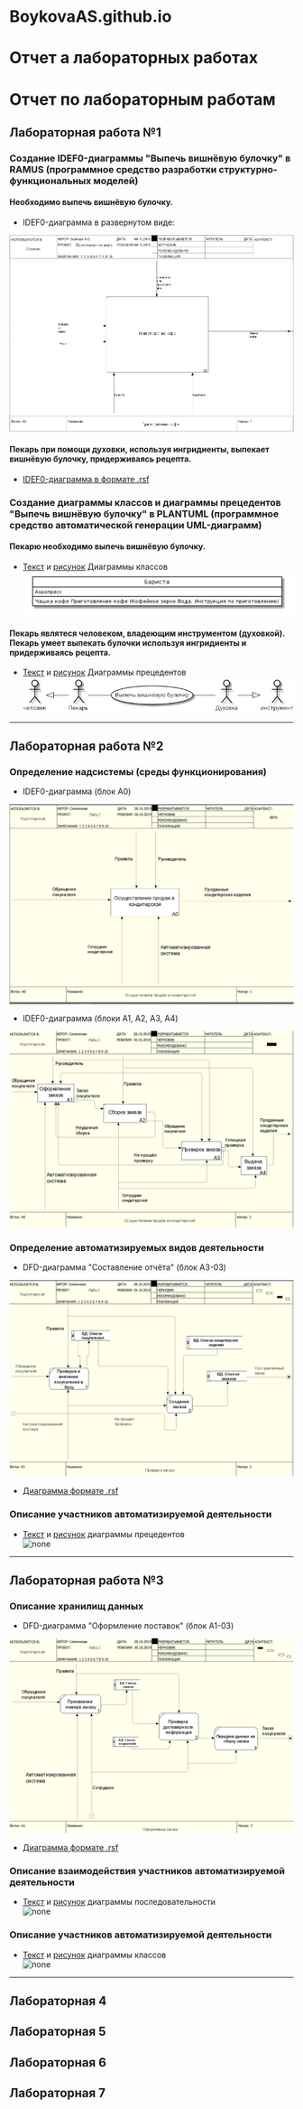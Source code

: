 # BoykovaAS.github.io
# Отчет а лабораторных работах
# Отчет по лабораторным работам
## Лабораторная работа №1

### Создание IDEF0-диаграммы "Выпечь вишнёвую булочку" в RAMUS (программное средство разработки структурно-функциональных моделей)

#### Необходимо выпечь вишнёвую булочку. 

* IDEF0-диаграмма в развернутом виде:

![none](https://github.com/BoykovaAS/BoykovaAS.github.io/blob/master/model.png)

#### Пекарь при помощи духовки, используя ингридиенты, выпекает вишнёвую булочку, придерживаясь рецепта.

* [IDEF0-диаграмма в формате .rsf](https://github.com/BoykovaAS/BoykovaAS.github.io/blob/master/%D0%9F%D1%80%D0%B8%D0%B3%D0%BE%D1%82%D0%BE%D0%B2%D0%BB%D0%B5%D0%BD%D0%B8%D0%B5%20%D0%BA%D0%BE%D1%84%D0%B5.rsf)

### Создание диаграммы классов и диаграммы прецедентов "Выпечь вишнёвую булочку" в PLANTUML (программное средство автоматической генерации UML-диаграмм)

#### Пекарю необходимо выпечь вишнёвую булочку. 

* [Текст](https://github.com/BoykovaAS/BoykovaAS.github.io/blob/master/%D1%82%D0%B5%D0%BA%D1%81%D1%82_%D0%9B%D0%A01.txt) и [рисунок](https://github.com/BoykovaAS/BoykovaAS.github.io/blob/master/%D1%82%D0%B0%D0%B1%D0%BB_%D0%9B%D0%A01.png) Диаграммы классов<br>
![none](https://github.com/BoykovaAS/BoykovaAS.github.io/blob/master/%D1%82%D0%B0%D0%B1%D0%BB_%D0%9B%D0%A01.png)

#### Пекарь являтеся человеком, владеющим инструментом (духовкой). Пекарь умеет выпекать булочки используя ингридиенты и придерживаясь рецепта.

* [Текст](https://github.com/semionovaa/github.io/blob/master/%D1%82%D0%B5%D0%BA%D1%81%D1%821.txt) и [рисунок](https://github.com/semionovaa/github.io/blob/master/1%20%D0%BB%D0%B0%D0%B1%D0%B0%20%D1%87%D0%B5%D0%BB%D0%BE%D0%B2%D0%BA%D0%B5%D0%BA%D0%B8.jpg) Диаграммы прецедентов<br>
![none](https://github.com/semionovaa/github.io/blob/master/1%20%D0%BB%D0%B0%D0%B1%D0%B0%20%D1%87%D0%B5%D0%BB%D0%BE%D0%B2%D0%BA%D0%B5%D0%BA%D0%B8.jpg)
***
## Лабораторная работа №2

### Определение надсистемы (среды функционирования)

* IDEF0-диаграмма (блок A0)

![none](https://github.com/semionovaa/github.io/blob/master/2_1.png)

* IDEF0-диаграмма (блоки A1, A2, A3, A4)

![none](https://github.com/semionovaa/github.io/blob/master/2_2.png)

### Определение автоматизируемых видов деятельности

* DFD-диаграмма "Составление отчёта" (блок A3-03)

![none](https://github.com/semionovaa/github.io/blob/master/3.png)

* [Диаграмма формате .rsf](https://github.com/semionovaa/github.io/blob/master/LABA-2_Semionova.rsf)

### Описание участников автоматизируемой деятельности

* [Текст](https://github.com/semionovaa/github.io/blob/master/2laba.txt) и [рисунок](http://www.plantuml.com/plantuml/png/SoWkIImgAStDuRAwiE1YyuLT5_PTs0J4MoxikDXqOUk5tHTxh1HqTUqKD2xCkzXoOT_5XWjxBkm6IkoziEF2LeKBsozi0EhP0AI1-ZGL29io_s83M78ha0PgH3PX0rZ_Gg0bJHSRWAPi0Lko2weJAB4HA4MiBihjctIn6oYquM8xkYukXzIy552G0G00)
диаграммы прецедентов<br>
![none](http://www.plantuml.com/plantuml/png/SoWkIImgAStDuRAwiE1YyuLT5_PTs0J4MoxikDXqOUk5tHTxh1HqTUqKD2xCkzXoOT_5XWjxBkm6IkoziEF2LeKBsozi0EhP0AI1-ZGL29io_s83M78ha0PgH3PX0rZ_Gg0bJHSRWAPi0Lko2weJAB4HA4MiBihjctIn6oYquM8xkYukXzIy552G0G00)
***

## Лабораторная работа №3

### Описание хранилищ данных

* DFD-диаграмма "Оформление поставок" (блок A1-03)

![none](https://github.com/semionovaa/github.io/blob/master/3_laba_diagrama.png)

* [Диаграмма формате .rsf](https://github.com/semionovaa/github.io/blob/master/LABA-3_Semionova.rsf)

### Описание взаимодействия участников автоматизируемой деятельности

* [Текст](https://github.com/semionovaa/github.io/blob/master/3laba.txt) и [рисунок](http://www.plantuml.com/plantuml/png/ZL8xJiD05EnzYgTKK7012fIhB5uNaN1maeKw2KeL90IAHCVd1aba2oiXpXLcRyJiCp6MAuhrhZtpPkOzRt_YpDZTfJUHYTtjM7huy0_OeSAMAqVfvoYmzuyzCHF98ckSkJQJXCGLrZZWu9Se19NWY-yxBkv-eVHHb55y40yoCtIiUFTJubkKs6EjZBJ3U3rfA6gRK9-e_DnF6IsdPucTuh5jvtd6IZe2Bihauaf6SYcKs51aAiXFkVqY6WKuavgM1XepQlC5Tme93dpu6QgGGB_F_KnF9OeerVgwtBPTsjE8R81ZxMPmRrmIph7zimo6b6HTSFDFWcCtHIFtlqYDGHOCtWWUwzatFT53rGla-eENn3YN825doYx98rHXunVrNS0tAdKgpt_bNP1_OV6HZBtoLQBJVzBkl9yCBI_S3m00)
диаграммы последовательности<br>
![none](http://www.plantuml.com/plantuml/png/ZL8xJiD05EnzYgTKK7012fIhB5uNaN1maeKw2KeL90IAHCVd1aba2oiXpXLcRyJiCp6MAuhrhZtpPkOzRt_YpDZTfJUHYTtjM7huy0_OeSAMAqVfvoYmzuyzCHF98ckSkJQJXCGLrZZWu9Se19NWY-yxBkv-eVHHb55y40yoCtIiUFTJubkKs6EjZBJ3U3rfA6gRK9-e_DnF6IsdPucTuh5jvtd6IZe2Bihauaf6SYcKs51aAiXFkVqY6WKuavgM1XepQlC5Tme93dpu6QgGGB_F_KnF9OeerVgwtBPTsjE8R81ZxMPmRrmIph7zimo6b6HTSFDFWcCtHIFtlqYDGHOCtWWUwzatFT53rGla-eENn3YN825doYx98rHXunVrNS0tAdKgpt_bNP1_OV6HZBtoLQBJVzBkl9yCBI_S3m00)

### Описание участников автоматизируемой деятельности

* [Текст](https://github.com/semionovaa/github.io/blob/master/3_laba.txt) и [рисунок](http://www.plantuml.com/plantuml/png/bP51IWCn58RtESLZbaBlqAiKwqAeBfowai9qTAVBWYAqKl40eHWxp9Zq2j-xaHDmIWW5SHDUtllVH_u_ut8-kPdVNitC-MnIbi8pbXRBNkwCoEMqFrZ7EpiidWONMniEDBeyjXOo0BO4hRNIUpxZZ3O1VV329XOh0XrVU88kU_cJMGpxhtIHYDVwrEQQm3TEAz4QHzUN3mGyzeWeM67nU7t42K7O3wPmHG9zf-4GY-slcq2RKDwqmhAZeSCM_yp394cUZKOdSiaLgVDizeUbN9q_tOmlhgVz7_y0)
диаграммы классов<br>
![none](http://www.plantuml.com/plantuml/png/bP51IWCn58RtESLZbaBlqAiKwqAeBfowai9qTAVBWYAqKl40eHWxp9Zq2j-xaHDmIWW5SHDUtllVH_u_ut8-kPdVNitC-MnIbi8pbXRBNkwCoEMqFrZ7EpiidWONMniEDBeyjXOo0BO4hRNIUpxZZ3O1VV329XOh0XrVU88kU_cJMGpxhtIHYDVwrEQQm3TEAz4QHzUN3mGyzeWeM67nU7t42K7O3wPmHG9zf-4GY-slcq2RKDwqmhAZeSCM_yp394cUZKOdSiaLgVDizeUbN9q_tOmlhgVz7_y0)
***

## Лабораторная 4

## Лабораторная 5

## Лабораторная 6

## Лабораторная 7

